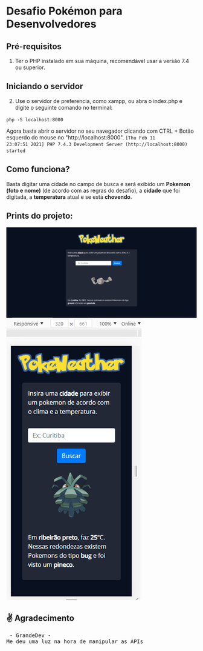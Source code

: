 # Desafio Pokémon para Desenvolvedores


## Pré-requisitos
1. Ter o PHP instalado em sua máquina, recomendável usar a versão 7.4 ou superior.
## Iniciando o servidor
2. Use o servidor de preferencia, como xampp, ou abra o index.php e digite o seguinte comando no terminal:

<code>php -S localhost:8000</code>

Agora basta abrir o servidor no seu navegador clicando com CTRL + Botão esquerdo do mouse no "http://localhost:8000".
<code>[Thu Feb 11 23:07:51 2021] PHP 7.4.3 Development Server (http://localhost:8000) started</code>

## Como funciona?
Basta digitar uma cidade no campo de busca e será exibido um **Pokemon (foto e nome)** (de acordo com as regras do desafio), a **cidade** que foi digitada, a **temperatura** atual e se está **chovendo**.

## Prints do projeto:

<img src="assets/img/to_readme/print1.PNG">
<img src="assets/img/to_readme/print2.PNG">

## ✌️ Agradecimento
<pre> - GrandeDev - 
Me deu uma luz na hora de manipular as APIs
</pre>
